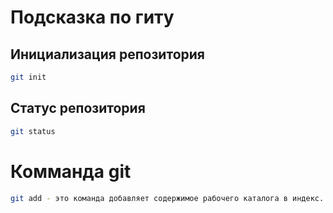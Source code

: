# Подсказка по гиту

## Инициализация репозитория

```sh
git init
```

## Статус репозитория

```sh
git status
```

# Комманда git

```sh
git add - это команда добавляет содержимое рабочего каталога в индекс.
```
